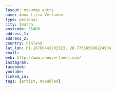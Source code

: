 ```yaml
---
layout: mokumap_entry
name: Anna-Liisa Vertanen
type: personal
city: Imatra
postcode: 55400
address_1: 
address_2:
country: Finland
lat_lon: 61.16766443203323, 28.775585090224904
email:
web: http://www.annuvertanen.com/
instagram:
facebook:
youtube:
linked_in:
tags: [artist, mokublad]
---
```


